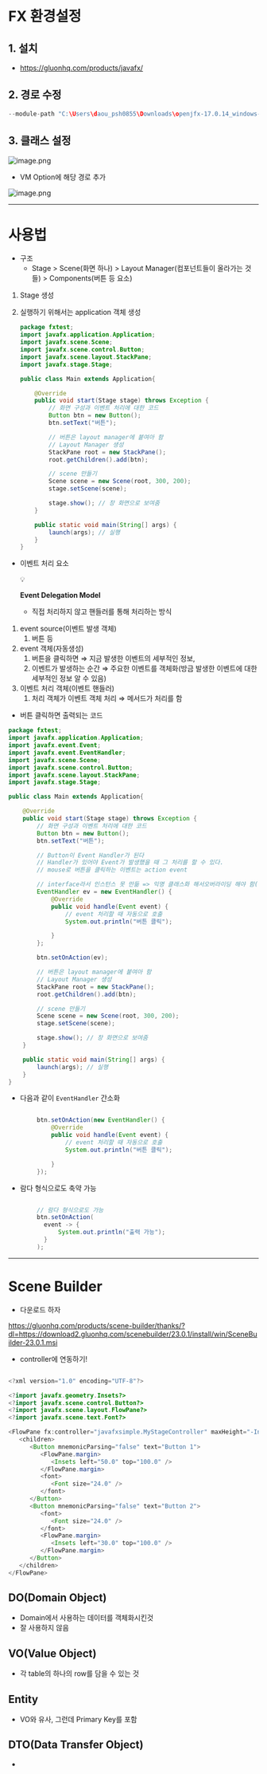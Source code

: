 # FX 환경설정

## 1. 설치

- https://gluonhq.com/products/javafx/

## 2. 경로 수정

```java
--module-path "C:\Users\daou_psh0855\Downloads\openjfx-17.0.14_windows-x64_bin-sdk\javafx-sdk-17.0.14\lib" --add-modules javafx.controls,javafx.fxml
```

## 3. 클래스 설정

![image.png](attachment:3bb2f406-2ec9-4534-8149-7af794416a00:image.png)

- VM Option에 해당 경로 추가

![image.png](attachment:c5e3041a-0901-4e9e-8d59-c3755fc3b064:image.png)

---

# 사용법

- 구조
    - Stage > Scene(화면 하나) > Layout Manager(컴포넌트들이 올라가는 것들) > Components(버튼 등 요소)
1. Stage 생성
2. 실행하기 위해서는 application 객체 생성
    
    ```java
    package fxtest;
    import javafx.application.Application;
    import javafx.scene.Scene;
    import javafx.scene.control.Button;
    import javafx.scene.layout.StackPane;
    import javafx.stage.Stage;
    
    public class Main extends Application{
    
        @Override
        public void start(Stage stage) throws Exception {
            // 화면 구성과 이벤트 처리에 대한 코드
            Button btn = new Button();
            btn.setText("버튼");
    
            // 버튼은 layout manager에 붙여아 함
            // Layout Manager 생성
            StackPane root = new StackPane();
            root.getChildren().add(btn);
    
            // scene 만들기
            Scene scene = new Scene(root, 300, 200);
            stage.setScene(scene);
    
            stage.show(); // 창 화면으로 보여줌
        }
    
        public static void main(String[] args) {
            launch(args); // 실행
        }
    }
    
    ```
    

- 이벤트 처리 요소
    
    <aside>
    💡
    
    **Event Delegation Model**
    
    - 직접 처리하지 않고 핸들러를 통해 처리하는 방식
    </aside>
    

1. event source(이벤트 발생 객체)
    1. 버튼 등
2. event 객체(자동생성)
    1. 버튼을 클릭하면 ⇒ 지금 발생한 이벤트의 세부적인 정보, 
    2. 이벤트가 발생하는 순간 ⇒ 주요한 이벤트를 객체화(방금 발생한 이벤트에 대한 세부적인 정보 알 수 있음)
3. 이벤트 처리 객체(이벤트 핸들러)
    1. 처리 객체가 이벤트 객체 처리 ⇒ 메서드가 처리를 함

- 버튼 클릭하면 출력되는 코드

```java
package fxtest;
import javafx.application.Application;
import javafx.event.Event;
import javafx.event.EventHandler;
import javafx.scene.Scene;
import javafx.scene.control.Button;
import javafx.scene.layout.StackPane;
import javafx.stage.Stage;

public class Main extends Application{

    @Override
    public void start(Stage stage) throws Exception {
        // 화면 구성과 이벤트 처리에 대한 코드
        Button btn = new Button();
        btn.setText("버튼");

        // Button이 Event Handler가 된다
        // Handler가 있어야 Event가 발생했을 때 그 처리를 할 수 있다.
        // mouse로 버튼을 클릭하는 이벤트는 action event

        // interface라서 인스턴스 못 만듦 => 익명 클래스화 해서오버라이딩 해야 함(
        EventHandler ev = new EventHandler() {
            @Override
            public void handle(Event event) {
                // event 처리할 때 자동으로 호출
                System.out.println("버튼 클릭");

            }
        };

        btn.setOnAction(ev);

        // 버튼은 layout manager에 붙여아 함
        // Layout Manager 생성
        StackPane root = new StackPane();
        root.getChildren().add(btn);

        // scene 만들기
        Scene scene = new Scene(root, 300, 200);
        stage.setScene(scene);

        stage.show(); // 창 화면으로 보여줌
    }

    public static void main(String[] args) {
        launch(args); // 실행
    }
}

```

- 다음과 같이 `EventHandler` 간소화

```java

        btn.setOnAction(new EventHandler() {
            @Override
            public void handle(Event event) {
                // event 처리할 때 자동으로 호출
                System.out.println("버튼 클릭");

            }
        });

```

- 람다 형식으로도 축약 가능

```java

        // 람다 형식으로도 가능
        btn.setOnAction(
          event -> {
              System.out.println("출력 가능");
          }      
        );

```

---

# Scene Builder

- 다운로드 하자

https://gluonhq.com/products/scene-builder/thanks/?dl=https://download2.gluonhq.com/scenebuilder/23.0.1/install/win/SceneBuilder-23.0.1.msi

- controller에 연동하기!

```java

<?xml version="1.0" encoding="UTF-8"?>

<?import javafx.geometry.Insets?>
<?import javafx.scene.control.Button?>
<?import javafx.scene.layout.FlowPane?>
<?import javafx.scene.text.Font?>

<FlowPane fx:controller="javafxsimple.MyStageController" maxHeight="-Infinity" maxWidth="-Infinity" minHeight="-Infinity" minWidth="-Infinity" prefHeight="400.0" prefWidth="600.0" xmlns="http://javafx.com/javafx/23.0.1" xmlns:fx="http://javafx.com/fxml/1">
   <children>
      <Button mnemonicParsing="false" text="Button 1">
         <FlowPane.margin>
            <Insets left="50.0" top="100.0" />
         </FlowPane.margin>
         <font>
            <Font size="24.0" />
         </font>
      </Button>
      <Button mnemonicParsing="false" text="Button 2">
         <font>
            <Font size="24.0" />
         </font>
         <FlowPane.margin>
            <Insets left="30.0" top="100.0" />
         </FlowPane.margin>
      </Button>
   </children>
</FlowPane>

```

## DO(Domain Object)

- Domain에서 사용하는 데이터를 객체화시킨것
- 잘 사용하지 않음

## VO(Value Object)

- 각 table의 하나의 row를 담을 수 있는 것

## Entity

- VO와 유사, 그런데 Primary Key를 포함

## DTO(Data Transfer Object)

-
